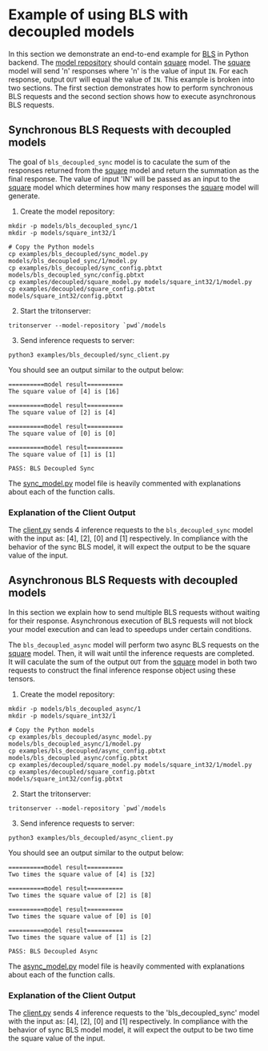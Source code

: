 <!--
# Copyright 2023, NVIDIA CORPORATION & AFFILIATES. All rights reserved.
#
# Redistribution and use in source and binary forms, with or without
# modification, are permitted provided that the following conditions
# are met:
#  * Redistributions of source code must retain the above copyright
#    notice, this list of conditions and the following disclaimer.
#  * Redistributions in binary form must reproduce the above copyright
#    notice, this list of conditions and the following disclaimer in the
#    documentation and/or other materials provided with the distribution.
#  * Neither the name of NVIDIA CORPORATION nor the names of its
#    contributors may be used to endorse or promote products derived
#    from this software without specific prior written permission.
#
# THIS SOFTWARE IS PROVIDED BY THE COPYRIGHT HOLDERS ``AS IS'' AND ANY
# EXPRESS OR IMPLIED WARRANTIES, INCLUDING, BUT NOT LIMITED TO, THE
# IMPLIED WARRANTIES OF MERCHANTABILITY AND FITNESS FOR A PARTICULAR
# PURPOSE ARE DISCLAIMED.  IN NO EVENT SHALL THE COPYRIGHT OWNER OR
# CONTRIBUTORS BE LIABLE FOR ANY DIRECT, INDIRECT, INCIDENTAL, SPECIAL,
# EXEMPLARY, OR CONSEQUENTIAL DAMAGES (INCLUDING, BUT NOT LIMITED TO,
# PROCUREMENT OF SUBSTITUTE GOODS OR SERVICES; LOSS OF USE, DATA, OR
# PROFITS; OR BUSINESS INTERRUPTION) HOWEVER CAUSED AND ON ANY THEORY
# OF LIABILITY, WHETHER IN CONTRACT, STRICT LIABILITY, OR TORT
# (INCLUDING NEGLIGENCE OR OTHERWISE) ARISING IN ANY WAY OUT OF THE USE
# OF THIS SOFTWARE, EVEN IF ADVISED OF THE POSSIBILITY OF SUCH DAMAGE.
-->

# Example of using BLS with decoupled models

In this section we demonstrate an end-to-end example for
[BLS](../../README.md#business-logic-scripting) in Python backend. The
[model repository](https://github.com/triton-inference-server/server/blob/main/docs/user_guide/model_repository.md)
should contain [square](../decoupled) model. The [square](../decoupled) model
will send 'n' responses where 'n' is the value of input `IN`. For each response,
output `OUT` will equal the value of `IN`. This example is broken into two
sections. The first section demonstrates how to perform synchronous BLS requests
and the second section shows how to execute asynchronous BLS requests.

## Synchronous BLS Requests with decoupled models

The goal of `bls_decoupled_sync` model is to caculate the sum of the responses
returned from the [square](../decoupled) model and return the summation as the final response. The value of input 'IN' will be passed as an input to the
[square](../decoupled) model which determines how many responses the
[square](../decoupled) model will generate.

1. Create the model repository:

```console
mkdir -p models/bls_decoupled_sync/1
mkdir -p models/square_int32/1

# Copy the Python models
cp examples/bls_decoupled/sync_model.py models/bls_decoupled_sync/1/model.py
cp examples/bls_decoupled/sync_config.pbtxt models/bls_decoupled_sync/config.pbtxt
cp examples/decoupled/square_model.py models/square_int32/1/model.py
cp examples/decoupled/square_config.pbtxt models/square_int32/config.pbtxt
```

2. Start the tritonserver:

```
tritonserver --model-repository `pwd`/models
```

3. Send inference requests to server:

```
python3 examples/bls_decoupled/sync_client.py
```

You should see an output similar to the output below:

```
==========model result==========
The square value of [4] is [16]

==========model result==========
The square value of [2] is [4]

==========model result==========
The square value of [0] is [0]

==========model result==========
The square value of [1] is [1]

PASS: BLS Decoupled Sync
```

The [sync_model.py](./sync_model.py) model file is heavily commented with
explanations about each of the function calls.

### Explanation of the Client Output

The [client.py](./sync_client.py) sends 4 inference requests to the
`bls_decoupled_sync` model with the input as: [4], [2], [0] and [1]
respectively. In compliance with the behavior of the sync BLS model,
it will expect the output to be the square value of the input.

## Asynchronous BLS Requests with decoupled models

In this section we explain how to send multiple BLS requests without waiting for
their response. Asynchronous execution of BLS requests will not block your
model execution and can lead to speedups under certain conditions.

The `bls_decoupled_async` model will perform two async BLS requests on the
[square](../decoupled) model. Then, it will wait until the inference requests
are completed. It will caculate the sum of the output `OUT` from the
[square](../decoupled) model in both two requests to construct the final
inference response object using these tensors.

1. Create the model repository:

```console
mkdir -p models/bls_decoupled_async/1
mkdir -p models/square_int32/1

# Copy the Python models
cp examples/bls_decoupled/async_model.py models/bls_decoupled_async/1/model.py
cp examples/bls_decoupled/async_config.pbtxt models/bls_decoupled_async/config.pbtxt
cp examples/decoupled/square_model.py models/square_int32/1/model.py
cp examples/decoupled/square_config.pbtxt models/square_int32/config.pbtxt
```

2. Start the tritonserver:

```
tritonserver --model-repository `pwd`/models
```

3. Send inference requests to server:

```
python3 examples/bls_decoupled/async_client.py
```

You should see an output similar to the output below:

```
==========model result==========
Two times the square value of [4] is [32]

==========model result==========
Two times the square value of [2] is [8]

==========model result==========
Two times the square value of [0] is [0]

==========model result==========
Two times the square value of [1] is [2]

PASS: BLS Decoupled Async
```

The [async_model.py](./async_model.py) model file is heavily commented with
explanations about each of the function calls.

### Explanation of the Client Output

The [client.py](./async_client.py) sends 4 inference requests to the
'bls_decoupled_sync' model with the input as: [4], [2], [0] and [1]
respectively. In compliance with the behavior of sync BLS model model,
it will expect the output to be two time the square value of the input.
